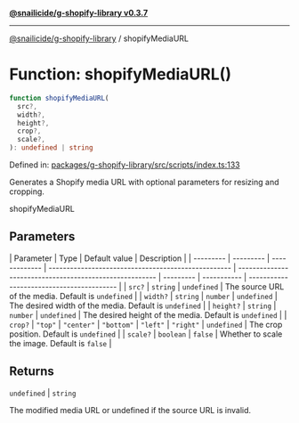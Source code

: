 [**@snailicide/g-shopify-library v0.3.7**](../README.md)

---

[@snailicide/g-shopify-library](../README.md) / shopifyMediaURL

# Function: shopifyMediaURL()

```ts
function shopifyMediaURL(
  src?,
  width?,
  height?,
  crop?,
  scale?,
): undefined | string
```

Defined in:
[packages/g-shopify-library/src/scripts/index.ts:133](https://github.com/gbtunney/snailicide-monorepo/blob/master/packages/g-shopify-library/src/scripts/index.ts#L133)

Generates a Shopify media URL with optional parameters for resizing and
cropping.

shopifyMediaURL

## Parameters

| Parameter | Type      | Default value | Description                                         |
| --------- | --------- | ------------- | --------------------------------------------------- | ------------------------------------------------------- | --------- | ----------- | ----------------------------------------- |
| `src?`    | `string`  | `undefined`   | The source URL of the media. Default is `undefined` |
| `width?`  | `string`  | `number`      | `undefined`                                         | The desired width of the media. Default is `undefined`  |
| `height?` | `string`  | `number`      | `undefined`                                         | The desired height of the media. Default is `undefined` |
| `crop?`   | `"top"`   | `"center"`    | `"bottom"`                                          | `"left"`                                                | `"right"` | `undefined` | The crop position. Default is `undefined` |
| `scale?`  | `boolean` | `false`       | Whether to scale the image. Default is `false`      |

## Returns

`undefined` | `string`

The modified media URL or undefined if the source URL is invalid.
